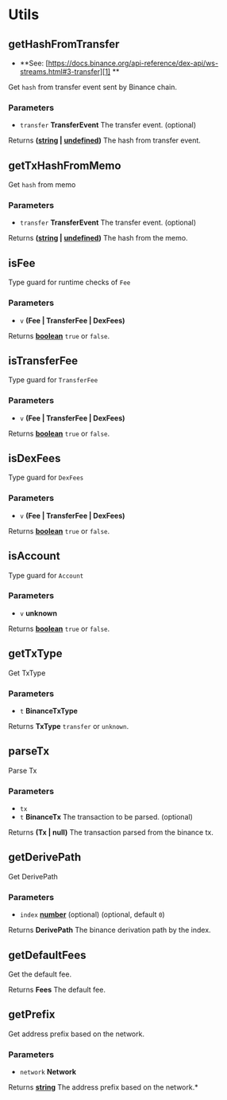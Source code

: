 # Utils

<!-- Generated by documentation.js. Update this documentation by updating the source code. -->

## getHashFromTransfer

-   **See: [https://docs.binance.org/api-reference/dex-api/ws-streams.html#3-transfer][1]
    **

Get `hash` from transfer event sent by Binance chain.

### Parameters

-   `transfer` **TransferEvent** The transfer event. (optional)

Returns **([string][2] \| [undefined][3])** The hash from transfer event.

## getTxHashFromMemo

Get `hash` from memo

### Parameters

-   `transfer` **TransferEvent** The transfer event. (optional)

Returns **([string][2] \| [undefined][3])** The hash from the memo.

## isFee

Type guard for runtime checks of `Fee`

### Parameters

-   `v` **(Fee \| TransferFee \| DexFees)** 

Returns **[boolean][4]** `true` or `false`.

## isTransferFee

Type guard for `TransferFee`

### Parameters

-   `v` **(Fee \| TransferFee \| DexFees)** 

Returns **[boolean][4]** `true` or `false`.

## isDexFees

Type guard for `DexFees`

### Parameters

-   `v` **(Fee \| TransferFee \| DexFees)** 

Returns **[boolean][4]** `true` or `false`.

## isAccount

Type guard for `Account`

### Parameters

-   `v` **unknown** 

Returns **[boolean][4]** `true` or `false`.

## getTxType

Get TxType

### Parameters

-   `t` **BinanceTxType** 

Returns **TxType** `transfer` or `unknown`.

## parseTx

Parse Tx

### Parameters

-   `tx`  
-   `t` **BinanceTx** The transaction to be parsed. (optional)

Returns **(Tx \| null)** The transaction parsed from the binance tx.

## getDerivePath

Get DerivePath

### Parameters

-   `index` **[number][5]** (optional) (optional, default `0`)

Returns **DerivePath** The binance derivation path by the index.

## getDefaultFees

Get the default fee.

Returns **Fees** The default fee.

## getPrefix

Get address prefix based on the network.

### Parameters

-   `network` **Network** 

Returns **[string][2]** The address prefix based on the network.\*

[1]: https://docs.binance.org/api-reference/dex-api/ws-streams.html#3-transfer

[2]: https://developer.mozilla.org/docs/Web/JavaScript/Reference/Global_Objects/String

[3]: https://developer.mozilla.org/docs/Web/JavaScript/Reference/Global_Objects/undefined

[4]: https://developer.mozilla.org/docs/Web/JavaScript/Reference/Global_Objects/Boolean

[5]: https://developer.mozilla.org/docs/Web/JavaScript/Reference/Global_Objects/Number
